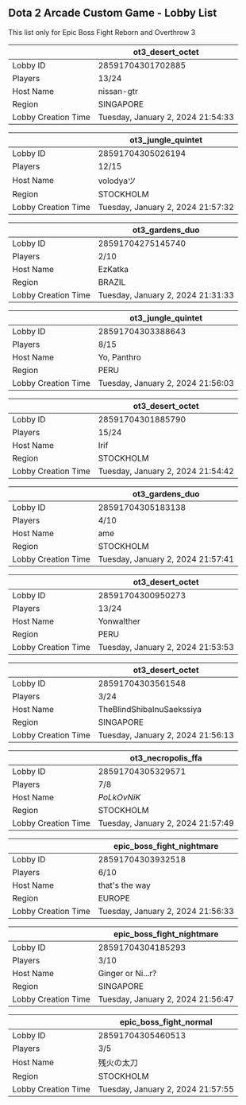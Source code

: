 ## Dota 2 Arcade Custom Game - Lobby List

This list only for Epic Boss Fight Reborn and Overthrow 3

|  | ot3_desert_octet |
| ------ | ------ |
| Lobby ID | 28591704301702885 |
| Players | 13/24 |
| Host Name | nissan-gtr |
| Region | SINGAPORE |
| Lobby Creation Time | Tuesday, January 2, 2024 21:54:33 |


|  | ot3_jungle_quintet |
| ------ | ------ |
| Lobby ID | 28591704305026194 |
| Players | 12/15 |
| Host Name | volodyaツ |
| Region | STOCKHOLM |
| Lobby Creation Time | Tuesday, January 2, 2024 21:57:32 |


|  | ot3_gardens_duo |
| ------ | ------ |
| Lobby ID | 28591704275145740 |
| Players | 2/10 |
| Host Name | EzKatka |
| Region | BRAZIL |
| Lobby Creation Time | Tuesday, January 2, 2024 21:31:33 |


|  | ot3_jungle_quintet |
| ------ | ------ |
| Lobby ID | 28591704303388643 |
| Players | 8/15 |
| Host Name | Yo, Panthro |
| Region | PERU |
| Lobby Creation Time | Tuesday, January 2, 2024 21:56:03 |


|  | ot3_desert_octet |
| ------ | ------ |
| Lobby ID | 28591704301885790 |
| Players | 15/24 |
| Host Name | Irif |
| Region | STOCKHOLM |
| Lobby Creation Time | Tuesday, January 2, 2024 21:54:42 |


|  | ot3_gardens_duo |
| ------ | ------ |
| Lobby ID | 28591704305183138 |
| Players | 4/10 |
| Host Name | ame |
| Region | STOCKHOLM |
| Lobby Creation Time | Tuesday, January 2, 2024 21:57:41 |


|  | ot3_desert_octet |
| ------ | ------ |
| Lobby ID | 28591704300950273 |
| Players | 13/24 |
| Host Name | Yonwalther |
| Region | PERU |
| Lobby Creation Time | Tuesday, January 2, 2024 21:53:53 |


|  | ot3_desert_octet |
| ------ | ------ |
| Lobby ID | 28591704303561548 |
| Players | 3/24 |
| Host Name | TheBlindShibaInuSaekssiya |
| Region | SINGAPORE |
| Lobby Creation Time | Tuesday, January 2, 2024 21:56:13 |


|  | ot3_necropolis_ffa |
| ------ | ------ |
| Lobby ID | 28591704305329571 |
| Players | 7/8 |
| Host Name | _PoLkOvNiK_ |
| Region | STOCKHOLM |
| Lobby Creation Time | Tuesday, January 2, 2024 21:57:49 |


|  | epic_boss_fight_nightmare |
| ------ | ------ |
| Lobby ID | 28591704303932518 |
| Players | 6/10 |
| Host Name | that's the way |
| Region | EUROPE |
| Lobby Creation Time | Tuesday, January 2, 2024 21:56:33 |


|  | epic_boss_fight_nightmare |
| ------ | ------ |
| Lobby ID | 28591704304185293 |
| Players | 3/10 |
| Host Name | Ginger or Ni...r? |
| Region | SINGAPORE |
| Lobby Creation Time | Tuesday, January 2, 2024 21:56:47 |


|  | epic_boss_fight_normal |
| ------ | ------ |
| Lobby ID | 28591704305460513 |
| Players | 3/5 |
| Host Name | 残火の太刀 |
| Region | STOCKHOLM |
| Lobby Creation Time | Tuesday, January 2, 2024 21:57:55 |


